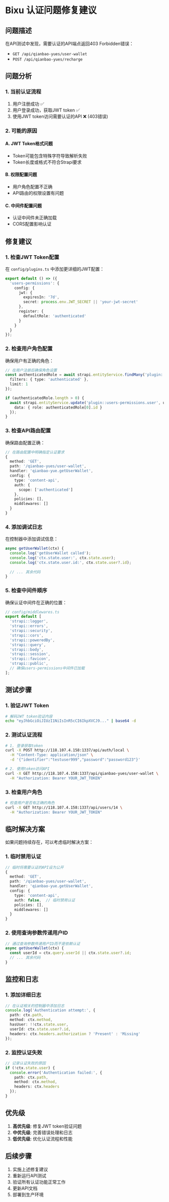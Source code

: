 # Bixu 认证问题修复建议

## 问题描述
在API测试中发现，需要认证的API端点返回403 Forbidden错误：
- `GET /api/qianbao-yues/user-wallet`
- `POST /api/qianbao-yues/recharge`

## 问题分析

### 1. 当前认证流程
1. 用户注册成功 ✅
2. 用户登录成功，获取JWT token ✅
3. 使用JWT token访问需要认证的API ❌ (403错误)

### 2. 可能的原因

#### A. JWT Token格式问题
- Token可能包含特殊字符导致解析失败
- Token长度或格式不符合Strapi要求

#### B. 权限配置问题
- 用户角色配置不正确
- API路由的权限设置有问题

#### C. 中间件配置问题
- 认证中间件未正确加载
- CORS配置影响认证

## 修复建议

### 1. 检查JWT Token配置

在 `config/plugins.ts` 中添加更详细的JWT配置：

```typescript
export default () => ({
  'users-permissions': {
    config: {
      jwt: { 
        expiresIn: '7d',
        secret: process.env.JWT_SECRET || 'your-jwt-secret'
      },
      register: {
        defaultRole: 'authenticated'
      }
    }
  }
});
```

### 2. 检查用户角色配置

确保用户有正确的角色：

```typescript
// 在用户注册后确保角色设置
const authenticatedRole = await strapi.entityService.findMany('plugin::users-permissions.role', {
  filters: { type: 'authenticated' },
  limit: 1
});

if (authenticatedRole.length > 0) {
  await strapi.entityService.update('plugin::users-permissions.user', userId, {
    data: { role: authenticatedRole[0].id }
  });
}
```

### 3. 检查API路由配置

确保路由配置正确：

```typescript
// 在路由配置中明确指定认证要求
{
  method: 'GET',
  path: '/qianbao-yues/user-wallet',
  handler: 'qianbao-yue.getUserWallet',
  config: {
    type: 'content-api',
    auth: {
      scope: ['authenticated']
    },
    policies: [],
    middlewares: []
  }
}
```

### 4. 添加调试日志

在控制器中添加调试信息：

```typescript
async getUserWallet(ctx) {
  console.log('getUserWallet called');
  console.log('ctx.state.user:', ctx.state.user);
  console.log('ctx.state.user.id:', ctx.state.user?.id);
  
  // ... 其余代码
}
```

### 5. 检查中间件顺序

确保认证中间件在正确的位置：

```typescript
// config/middlewares.ts
export default [
  'strapi::logger',
  'strapi::errors',
  'strapi::security',
  'strapi::cors',
  'strapi::poweredBy',
  'strapi::query',
  'strapi::body',
  'strapi::session',
  'strapi::favicon',
  'strapi::public',
  // 确保users-permissions中间件已加载
];
```

## 测试步骤

### 1. 验证JWT Token
```bash
# 解码JWT token验证内容
echo "eyJhbGciOiJIUzI1NiIsInR5cCI6IkpXVCJ9..." | base64 -d
```

### 2. 测试认证流程
```bash
# 1. 登录获取token
curl -X POST http://118.107.4.158:1337/api/auth/local \
  -H "Content-Type: application/json" \
  -d '{"identifier":"testuser999","password":"password123"}'

# 2. 使用token访问API
curl -X GET http://118.107.4.158:1337/api/qianbao-yues/user-wallet \
  -H "Authorization: Bearer YOUR_JWT_TOKEN"
```

### 3. 检查用户角色
```bash
# 检查用户是否有正确的角色
curl -X GET http://118.107.4.158:1337/api/users/14 \
  -H "Authorization: Bearer YOUR_JWT_TOKEN"
```

## 临时解决方案

如果问题持续存在，可以考虑临时解决方案：

### 1. 临时禁用认证
```typescript
// 临时将需要认证的API设为公开
{
  method: 'GET',
  path: '/qianbao-yues/user-wallet',
  handler: 'qianbao-yue.getUserWallet',
  config: {
    type: 'content-api',
    auth: false,  // 临时禁用认证
    policies: [],
    middlewares: []
  }
}
```

### 2. 使用查询参数传递用户ID
```typescript
// 通过查询参数传递用户ID而不是依赖认证
async getUserWallet(ctx) {
  const userId = ctx.query.userId || ctx.state.user?.id;
  // ... 其余代码
}
```

## 监控和日志

### 1. 添加详细日志
```typescript
// 在认证相关的控制器中添加日志
console.log('Authentication attempt:', {
  path: ctx.path,
  method: ctx.method,
  hasUser: !!ctx.state.user,
  userId: ctx.state.user?.id,
  headers: ctx.headers.authorization ? 'Present' : 'Missing'
});
```

### 2. 监控认证失败
```typescript
// 记录认证失败的原因
if (!ctx.state.user) {
  console.error('Authentication failed:', {
    path: ctx.path,
    method: ctx.method,
    headers: ctx.headers
  });
}
```

## 优先级

1. **高优先级**: 修复JWT token验证问题
2. **中优先级**: 完善错误处理和日志
3. **低优先级**: 优化认证流程和性能

## 后续步骤

1. 实施上述修复建议
2. 重新运行API测试
3. 验证所有认证功能正常工作
4. 更新API文档
5. 部署到生产环境 